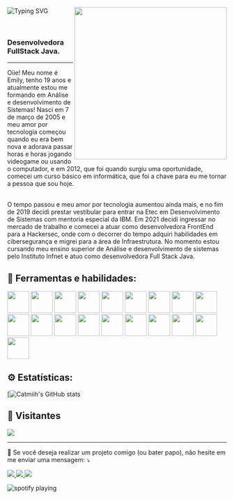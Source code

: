 <div>

<img src="https://readme-typing-svg.demolab.com?font=Press+Start+2P&size=15&duration=3000&pause=500&color=F74949&width=420&height=50&lines=Bem+vindo{a}+ao+meu+perfil!;Me+chamo+Emily+Leme;Sou+Desenvolvedora+Fullstack+Java;Aproveite+os+projetos;E+me+siga+para+mais!;Obrigada+pelo+apoio+<3" alt="Typing SVG" align="left"/>

<img src="https://64.media.tumblr.com/55f57e7f662f882d127784a453d107ca/tumblr_msghlxjj0p1qbu2bao1_400.gif" width="350px" align="right"/>
</div>

<br><br>

<p align="left">

<h3>Desenvolvedora FullStack Java.</h3>

<hr>

  Oiie! Meu nome é Emily, tenho 19 anos e atualmente estou me formando em Análise e desenvolvimento de Sistemas! Nasci em 7 de março de 2005 e meu amor por tecnologia começou quando eu era bem nova e adorava passar horas e horas jogando videogame ou usando o computador, e em 2012, que foi quando surgiu uma oportunidade, comecei um curso básico em informática, que foi a chave para eu me tornar a pessoa que sou hoje.<br/><br/>

O tempo passou e meu amor por tecnologia aumentou ainda mais, e no fim de 2019 decidi prestar vestibular para entrar na Etec em Desenvolvimento de Sistemas com mentoria especial da IBM. Em 2021 decidi ingressar no mercado de trabalho e comecei a atuar como desenvolvedora FrontEnd para a Hackersec, onde com o decorrer do tempo adquiri habilidades em cibersegurança e migrei para a área de Infraestrutura. No momento estou cursando meu ensino superior de Análise e desenvolvimento de sistemas pelo Instituto Infnet e atuo como desenvolvedora Full Stack Java.
</p>

<h2 align="left">
  🚀 Ferramentas e habilidades:
</h2>

<div>
  <img height="50px" src="https://assets.univesp.br/novotec/codepen/unidade4/html5.png"/>
  <img height="50px" src="https://logospng.org/download/css-3/logo-css-3-2048.png"/>
  <img height="50px" src="https://logospng.org/download/javascript/logo-javascript-icon-1024.png"/>
  
  <img height="50px" src="https://upload.wikimedia.org/wikipedia/commons/thumb/b/b2/Bootstrap_logo.svg/1280px-Bootstrap_logo.svg.png"/>
  <img height="50px" src="https://seeklogo.com/images/J/jquery-logo-CFE6ECE363-seeklogo.com.png"/>
  
  <img height="50px" src="https://www.cursou.com.br/wp-content/uploads/2017/10/Curso-de-PHP-PSRs.png"/>
  <img height="50px" src="https://www.freepnglogos.com/uploads/logo-mysql-png/logo-mysql-mysql-logo-png-images-are-download-crazypng-21.png"/>
  <img height="50px" src="https://upload.wikimedia.org/wikipedia/commons/thumb/0/06/Kotlin_Icon.svg/2048px-Kotlin_Icon.svg.png"/>
  <img height="50px" src="https://seeklogo.com/images/K/kali-linux-logo-AED181186E-seeklogo.com.png"/>
  <img height="50px" src="https://upload.wikimedia.org/wikipedia/commons/thumb/a/a7/React-icon.svg/2300px-React-icon.svg.png"/>
  <img height="50px" src="https://upload.wikimedia.org/wikipedia/commons/4/4c/Typescript_logo_2020.svg"/>
  
  <img height="50px" src="https://cdn-icons-png.flaticon.com/512/5968/5968322.png"/>
  <img height="50px" src="https://upload.wikimedia.org/wikipedia/commons/thumb/9/9a/Laravel.svg/1969px-Laravel.svg.png"/>

  <img height="50px" src="https://cdn-icons-png.flaticon.com/512/888/888879.png"/>
  <img height="50px" src="https://upload.wikimedia.org/wikipedia/commons/thumb/4/48/Windows_logo_-_2012_%28dark_blue%29.svg/2048px-Windows_logo_-_2012_%28dark_blue%29.svg.png"/> 
  <img height="50px" src="https://d4.alternativeto.net/uaUADPLN5QTqRHNl0qujQbTXzm5wjsAq5K9Y-ylGjdQ/rs:fill:280:280:0/g:ce:0:0/YWJzOi8vZGlzdC9pY29ucy90YWlsd2luZC1jc3NfMTM2NjE5LnBuZw.png"/>
  
  <img height="50px" src="https://cdn-icons-png.flaticon.com/512/3291/3291669.png"/>
  <img height="50px" src="https://img.icons8.com/color/512/spring-logo.png"/>
  <img height="50px" src="https://huongdanjava.com/wp-content/uploads/2017/07/maven.png"/>
  
  </div>

</hr>

<h2>⚙️ Estatísticas:</h2>


[![Catmiih's GitHub stats](https://github-readme-stats.vercel.app/api?username=catmiih&show_icons=true&theme=radical)
 
 <h2>🧑 Visitantes </h2>
 
 <img src="https://profile-counter.glitch.me/catmiih/count.svg" />
<hr>

<p>
  🤝 Se você deseja realizar um projeto comigo (ou bater papo), não hesite em me enviar uma mensagem: ⤵️
</p>

<p align="left">
 <a href="https://github.com/catmiih" target="_blank" alt="Github">
    <img src="https://img.shields.io/badge/-Github-242424?style=for-the-badge&logo=Github&logoColor=white">
</a>

<a href="https://www.linkedin.com/in/emily-leme/" target="_blank" alt="Linkedin">
  <img src="https://img.shields.io/badge/-Linkedin-0e76a8?style=for-the-badge&logo=Linkedin&logoColor=white" />
</a>

<a href="mailto:emilyleme.dev@gmail.com" target="_blank" alt="Gmail">
  <img src="https://img.shields.io/badge/-Gmail-cc3838?style=for-the-badge&logo=Gmail&logoColor=white" />
</a>
</p>  

![spotify playing](https://spotify-github-profile.vercel.app/api/view.svg?uid=pl2cux8iygduf70irbk0veczs&redirect=true][https://spotify-github-profile.vercel.app/api/view.svg?uid=pl2cux8iygduf70irbk0veczs&cover_image=true&theme=novatorem&show_offline=true&background_color=000000&interchange=false&bar_color=53b14f&bar_color_cover=false)
